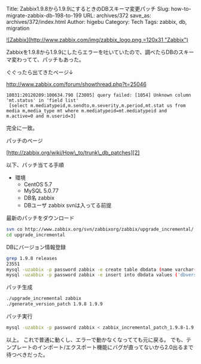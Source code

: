 Title: Zabbix1.9.8から1.9.9にするときのDBスキーマ変更パッチ
Slug: how-to-migrate-zabbix-db-198-to-199
URL: archives/372
save_as: archives/372/index.html
Author: higebu
Category: Tech
Tags: zabbix, db, migration

[![Zabbix](http://www.zabbix.com/img/zabbix_logo.png =120x31 "Zabbix")][1]

Zabbixを1.9.8から1.9.9にしたらエラーを吐いていたので、調べたらDBのスキーマ変わってて、パッチもあった。

ぐぐったら出てきたページ↓

<http://www.zabbix.com/forum/showthread.php?t=25046>

```
18031:20120209:100634.790 [Z3005] query failed: [1054] Unknown column 'mt.status' in 'field list'
 [select m.mediatypeid,m.sendto,m.severity,m.period,mt.stat us from media m,media_type mt where m.mediatypeid=mt.mediatypeid and m.active=0 and m.userid=3]
```

完全に一致。

パッチのページ

[http://zabbix.org/wiki/How\_to/trunk\_db_patches][2]

以下、パッチ当てる手順

* 環境
    * CentOS 5.7
    * MySQL 5.0.77
    * DB名 zabbix
    * DBユーザ zabbix svnは入ってる前提

最新のパッチをダウンロード

```bash
svn co http://www.zabbix.org/svn/zabbixorg/zabbix/upgrade_incremental/
cd upgrade_incremental
```


DBにバージョン情報登録

```bash
grep 1.9.8 releases
23551
mysql -uzabbix -p password zabbix -e create table dbdata (name varchar(32), value int)
mysql -uzabbix -p password zabbix -e insert into dbdata values ('dbversion', '23551')
```

パッチ生成

```bash
./upgrade_incremental zabbix
./generate_version_patch 1.9.8 1.9.9
```

パッチ実行

```bash
mysql -uzabbix -p password zabbix < zabbix_incremental_patch_1.9.8-1.9.9.sql
```

以上。
これで普通に動くし、エラーで動かなくなってても元に戻る。
でも、テンプレートのインポート/エクスポート機能にバグが直ってないから2.0出るまで待つべきだった。

 [1]: http://www.zabbix.com/
 [2]: http://zabbix.org/wiki/How_to/trunk_db_patches
